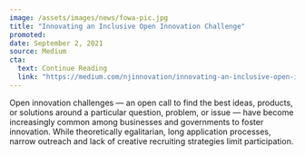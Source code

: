 ```yaml
---
image: /assets/images/news/fowa-pic.jpg
title: "Innovating an Inclusive Open Innovation Challenge"
promoted:
date: September 2, 2021
source: Medium
cta:
  text: Continue Reading
  link: "https://medium.com/njinnovation/innovating-an-inclusive-open-innovation-challenge-a4a6aa5fa0e6?source=friends_link&sk=093f1c6bcc2003256a40f5435634d333"
---
```


Open innovation challenges — an open call to find the best ideas, products, or solutions around a particular question, problem, or issue — have become increasingly common among businesses and governments to foster innovation. While theoretically egalitarian, long application processes, narrow outreach and lack of creative recruiting strategies limit participation.
